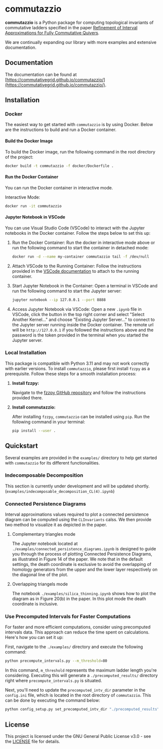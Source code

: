 # commutazzio

**commutazzio** is a Python package for computing topological invariants of commutative ladders specified in the paper [Refinement of Interval Approximations for Fully Commutative Quivers](https://arxiv.org/abs/2310.03649).

We are continually expanding our library with more examples and extensive documentation.

## Documentation

The documentation can be found at [https://commutativegrid.github.io/commutazzio/](https://commutativegrid.github.io/commutazzio/).

## Installation

### Docker

The easiest way to get started with `commutazzio` is by using Docker. Below are the instructions to build and run a Docker container.

#### Build the Docker Image

To build the Docker image, run the following command in the root directory of the project:

```bash
docker build -t commutazzio -f docker/Dockerfile .
```

#### Run the Docker Container

You can run the Docker container in interactive mode.

Interactive Mode:

```bash
docker run -it commutazzio
```

#### Jupyter Notebook in VSCode

You can use Visual Studio Code (VSCode) to interact with the Jupyter notebooks in the Docker container. Follow the steps below to set this up:

1. Run the Docker Container:
   Run the docker in interactive mode above or run the following command to start the container in detached mode:

   ```bash
   docker run -d --name my-container commutazzio tail -f /dev/null
   ```

2. Attach VSCode to the Running Container:
   Follow the instructions provided in the [VSCode documentation](https://code.visualstudio.com/docs/devcontainers/attach-container) to attach to the running container.
3. Start Jupyter Notebook in the Container:
   Open a terminal in VSCode and run the following command to start the Jupyter server:

   ```bash
   jupyter notebook --ip 127.0.0.1 --port 8888
   ```

4. Access Jupyter Notebook via VSCode:
   Open a new `.ipynb` file in VSCode, click the button in the top right corner and select "Select Another Kernel…" and choose "Existing Jupyter Server..." to connect to the Jupyter server running inside the Docker container. The remote url will be `http://127.0.0.1` if you followed the instructions above and the password is the token provided in the terminal when you started the Jupyter server.

### Local Installation

This package is compatible with Python 3.11 and may not work correctly with earlier versions. To install `commutazzio`, please first install `fzzpy` as a prerequisite. Follow these steps for a smooth installation process:

1. **Install fzzpy:**

   Navigate to the [fzzpy GitHub repository](https://github.com/CommutativeGrids/fzzpy) and follow the instructions provided there.

2. **Install commutazzio:**

   After installing `fzzpy`, `commutazzio` can be installed using `pip`. Run the following command in your terminal:

   ```bash
   pip install --user .
   ```

## Quickstart

Several examples are provided in the `examples/` directory to help get started with `commutazzio` for its different functionalities.

### Indecomposable Decomposition

This section is currently under development and will be updated shortly. 
(`examples/indecomposable_decomposition_CL(4).ipynb`)

### Connected Persistence Diagrams

Interval approximations values required to plot a connected persistence diagram can be computed using the `CLInvariants` calss. We then provide two method to visualize it as depicted in the paper.

1. Complementary triangles mode

   The Jupyter notebook located at `./examples/connected_persistence_diagrams.ipynb` is designed to guide you through the process of plotting Connected Persistence Diagrams, as illustrated in Figure 14 of the paper.
   We note that in the default settings, the death coordinate is exclusive to avoid the overlapping of homology generators from the upper and the lower layer respectively on the diagonal line of the plot.

2. Overlapping triangels mode

   The notebook `./examples/silica_thinning.ipynb` shows how to plot the diagram as in Figure 20(b) in the paper. In this plot mode the death coordinate is inclusive.



### Use Precomputed Intervals for Faster Computations

For faster and more efficient computations, consider using precomputed intervals data. This approach can reduce the time spent on calculations. Here's how you can set it up:

First, navigate to the `./examples/` directory and execute the following command:

```bash
python precompute_intervals.py --m_threshold=80
```

In this command, `m_threshold` represents the maximum ladder length you're considering. Executing this will generate a `./precomputed_results/` directory right where `precompute_intervals.py` is situated.

Next, you'll need to update the `precomputed_intv_dir` parameter in the `config.ini` file, which is located in the root directory of `commutazzio`. This can be done by executing the command below:

```bash
python config_setup.py set_precomputed_intv_dir "./precomputed_results"
```

## License

This project is licensed under the GNU General Public License v3.0 - see the [LICENSE](LICENSE.md) file for details.
